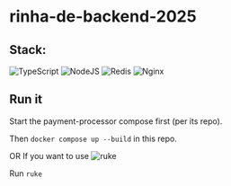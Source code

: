 # rinha-de-backend-2025

## Stack: 
![TypeScript](https://img.shields.io/badge/typescript-%23007ACC.svg?style=for-the-badge&logo=typescript&logoColor=white)
![NodeJS](https://img.shields.io/badge/node.js-6DA55F?style=for-the-badge&logo=node.js&logoColor=white)
![Redis](https://img.shields.io/badge/redis-%23DD0031.svg?style=for-the-badge&logo=redis&logoColor=white)
![Nginx](https://img.shields.io/badge/nginx-%23009639.svg?style=for-the-badge&logo=nginx&logoColor=white)

## Run it
Start the payment-processor compose first (per its repo).

Then
```docker compose up --build``` in this repo.
    
OR
If you want to use ![ruke](https://github.com/kauefraga/ruke)

Run
`ruke`

